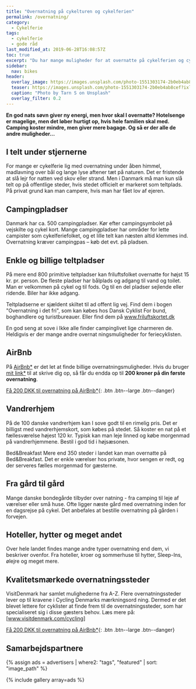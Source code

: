 ```yaml
---
title: "Overnatning på cykelturen og cykelferien"
permalink: /overnatning/
category:
  - Cykelferie
tags:
  - cykelferie
  - gode råd
last_modified_at: 2019-06-28T16:08:57Z
toc: true
excerpt: "Du har mange muligheder for at overnatte på cykelferien og cykelturen; Lige fra åben himmel til hoteller? Hvad vælger du?"
sidebar:
  nav: bikes
header:
  overlay_image: https://images.unsplash.com/photo-1551303174-2b0eb4ab8cef?ixlib=rb-1.2.1&ixid=eyJhcHBfaWQiOjEyMDd9&auto=format&fit=crop&h=600&w=1200&q=10
  teaser: https://images.unsplash.com/photo-1551303174-2b0eb4ab8cef?ixlib=rb-1.2.1&ixid=eyJhcHBfaWQiOjEyMDd9&auto=format&fit=crop&h=300&w=400&q=10
  caption: "Photo by Tarn S on Unsplash"
  overlay_filter: 0.2
---
```


**En god nats søvn giver ny energi, men hvor skal I overnatte? Hotelsenge er magelige, men det løber hurtigt op, hvis hele familien skal med. Camping koster mindre, men giver mere bagage. Og så er der alle de andre muligheder...**

## I telt under stjernerne

For mange er cykelferie lig med overnatning under åben himmel, madlavning over bål og lange lyse aftener tæt på naturen. Det er fristende at slå lejr for natten ved skov eller strand. Men i Danmark må man kun slå telt op på offentlige steder, hvis stedet officielt er markeret som teltplads. På privat grund kan man campere, hvis man har fået lov af ejeren.

## Campingpladser

Danmark har ca. 500 campingpladser. Kør efter campingsymbolet på vejskilte og cykel kort. Mange campingpladser har områder for lette campister som cykelferiefolket, og et lille telt kan næsten altid klemmes ind. Overnatning kræver campingpas – køb det evt. på pladsen.

## Enkle og billige teltpladser

På mere end 800 primitive teltpladser kan friluftsfolket overnatte for højst 15 kr. pr. person. De fleste pladser har bålplads og adgang til vand og toilet. Man er velkommen på cykel og til fods. Og til en del pladser sejlende eller ridende. Biler har ikke adgang.

Teltpladserne er sjældent skiltet til ad offent lig vej. Find dem i bogen "Overnatning i det fri", som kan købes hos Dansk Cyklist For bund, boghandlere og turistbureauer. Eller find dem på www.friluftskortet.dk

En god seng at sove i Ikke alle finder campinglivet lige charmeren de. Heldigvis er der mange andre overnat ningsmuligheder for feriecyklisten.

## AirBnb

På [AirBnb\*](/go/airbnb/) er det let at finde billige overnatningsmuligheder. Hvis du bruger [mit link\*](/go/airbnb/) til at skrive dig op, så får du endda op til **200 kroner på din første overnatning**.

[Få 200 DKK til overnatning på AirBnb\*](/go/airbnb/){: .btn .btn--large .btn--danger}

## Vandrerhjem

På de 100 danske vandrerhjem kan I sove godt til en rimelig pris. Det er billigst med vandrerhjemskort, som købes på stedet. Så koster en nat på et fællesværelse højest 120 kr. Typisk kan man leje linned og købe morgenmad på vandrerhjemmene. Bestil i god tid i højsæsonen.

Bed&Breakfast Mere end 350 steder i landet kan man overnatte på Bed&Breakfast. Det er enkle værelser hos private, hvor sengen er redt, og der serveres fælles morgenmad for gæsterne.

## Fra gård til gård

Mange danske bondegårde tilbyder over natning - fra camping til leje af værelser eller små huse. Ofte ligger næste gård med overnatning inden for en dagsrejse på cykel. Det anbefales at bestille overnatning på gården i forvejen.

## Hoteller, hytter og meget andet

Over hele landet findes mange andre typer overnatning end dem, vi beskriver ovenfor. Fra hoteller, kroer og sommerhuse til hytter, Sleep-Ins, ølejre og meget mere.

## Kvalitetsmærkede overnatningssteder

VisitDenmark har samlet mulighederne fra A-Z. Flere overnatningssteder lever op til kravene i Cycling Denmarks mærkningsord ning. Dermed er det blevet lettere for cyklister at finde frem til de overnatningssteder, som har specialiseret sig i disse gæsters behov. Læs mere på: [www.visitdenmark.com/cycling]

[Få 200 DKK til overnatning på AirBnb\*](/go/airbnb/){: .btn .btn--large .btn--danger}

## Samarbejdspartnere

{% assign ads = advertisers | where2: "tags", "featured" | sort: "image_path" %}

{% include gallery array=ads %}

